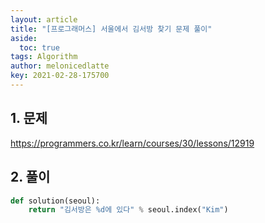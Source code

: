 ```yaml
---
layout: article
title: "[프로그래머스] 서울에서 김서방 찾기 문제 풀이"
aside:
  toc: true
tags: Algorithm 
author: melonicedlatte
key: 2021-02-28-175700
---  
```


## 1. 문제

https://programmers.co.kr/learn/courses/30/lessons/12919

## 2. 풀이

~~~python
def solution(seoul):
    return "김서방은 %d에 있다" % seoul.index("Kim")
~~~